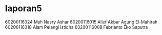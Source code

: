 # laporan5
60200116024 Muh Nasry Ashar 60200116015 Alief Akbar Agung El-Mahirah 60200116018 Alam Pelangi Istiqha 60200116008 Febrianto Eko Saputra
